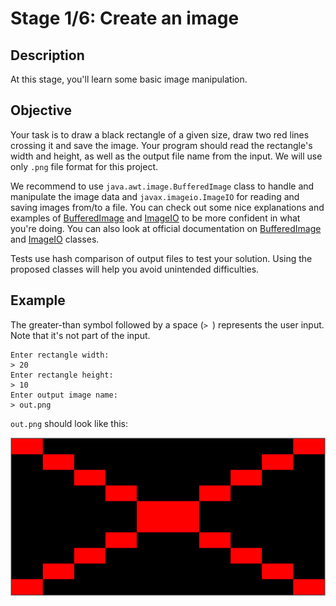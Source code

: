 # Stage 1/6: Create an image
## Description
At this stage, you'll learn some basic image manipulation.

## Objective
Your task is to draw a black rectangle of a given size, draw two red lines crossing it and save the image. Your program should read the rectangle's width and height, as well as the output file name from the input. We will use only `.png` file format for this project.

We recommend to use `java.awt.image.BufferedImage` class to handle and manipulate the image data and `javax.imageio.ImageIO` for reading and saving images from/to a file. You can check out some nice explanations and examples of <a href="https://www.tutorialspoint.com/java_dip/java_buffered_image.htm">BufferedImage</a> and <a href="https://www.tutorialspoint.com/How-to-convert-Byte-Array-to-Image-in-java">ImageIO</a> to be more confident in what you're doing. You can also look at official documentation on <a href="https://docs.oracle.com/javase/8/docs/api/java/awt/image/BufferedImage.html">BufferedImage</a> and <a href="https://docs.oracle.com/javase/8/docs/api/javax/imageio/ImageIO.html">ImageIO</a> classes.

Tests use hash comparison of output files to test your solution. Using the proposed classes will help you avoid unintended difficulties.

## Example
The greater-than symbol followed by a space (`> `) represents the user input. Note that it's not part of the input.
```
Enter rectangle width:
> 20
Enter rectangle height:
> 10
Enter output image name:
> out.png
```
`out.png` should look like this:

![crossed red lines](image.png)